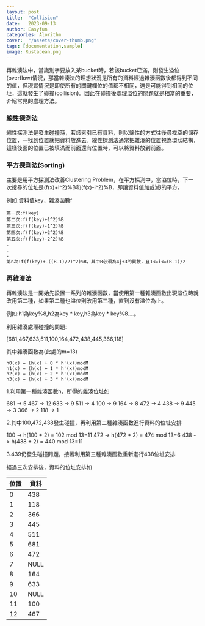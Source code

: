 ```yaml
---
layout: post
title:  "Collision"
date:   2023-09-13
author: Easyfun
categories: Alorithm
cover:  "/assets/cover-thumb.png"
tags: [documentation,sample]
image: Rustacean.png
---
```


再雜湊法中，當識別字要放入某bucket時，若該bucket已滿，則發生溢位(overflow)情況，那當雜湊法的理想狀況是所有的資料經過雜湊函數後都得到不同的值，但現實情況是即使所有的關鍵欄位的值都不相同，還是可能得到相同的位址，這就發生了碰撞(collision)。因此在碰撞後處理溢位的問題就是相當的重要，介紹常見的處理方法。

### 線性探測法

線性探測法是發生碰撞時，若該索引已有資料，則以線性的方式往後尋找空的儲存位置，一找到位置就把資料放進去。線性探測法通常把雜湊的位置視為環狀結構，這樣後面的位置已被填滿而前面還有位置時，可以將資料放到前面。



### 平方探測法(Sorting)

主要是用平方探測法改善Clustering Problem，在平方探測中，當溢位時，下一次搜尋的位址是(f(x)+i^2)%B和(f(x)-i^2)%B，即讓資料值加或減i的平方。

例如:資料值key，雜湊函數f

    第一次:f(key)
    第二次:f(f(key)+1^2)%B
    第三次:f(f(key)-1^2)%B
    第四次:f(f(key)+2^2)%B
    第五次:f(f(key)-2^2)%B
    .
    .
    .
    第n次:f(f(key)+-((B-1)/2)^2)%B，其中B必須為4j+3的質數，且1<=i<=(B-1)/2


### 再雜湊法

再雜湊法是一開始先設置一系列的雜湊函數，當使用第一種雜湊函數出現溢位時就改用第二種，如果第二種也溢位則改用第三種，直到沒有溢位為止。

例如:h1為key%8,h2為key * key,h3為key * key%8....。

利用雜湊處理碰撞的問題:

[681,467,633,511,100,164,472,438,445,366,118]

其中雜湊函數為(此處的m=13)

    h0(x) = (h(x) + 0 * h'(x))modM
    h1(x) = (h(x) + 1 * h'(x))modM
    h2(x) = (h(x) + 2 * h'(x))modM
    h3(x) = (h(x) + 3 * h'(x))modM


1.利用第一種雜湊函數h，所得的雜湊位址如

681 -> 5
467 -> 12
633 -> 9
511 -> 4
100 -> 9
164 -> 8
472 -> 4
438 -> 9
445 -> 3
366 -> 2
118 -> 1

2.其中100,472,438發生碰撞，再利用第二種雜湊函數進行資料的位址安排

100 -> h(100 + 2) = 102 mod 13=11
472 -> h(472 + 2) = 474 mod 13=6
438 -> h(438 + 2) = 440 mod 13=11

3.439仍發生碰撞問題，接著利用第三種雜湊函數重新進行438位址安排

經過三次安排後，資料的位址安排如

| 位置 | 資料 |
| --- | --- |
| 0 | 438 |
| 1 | 118 |
| 2 | 366 |
| 3 | 445 |
| 4 | 511 |
| 5 | 681 |
| 6 | 472 |
| 7 | NULL |
| 8 | 164 |
| 9 | 633 |
| 10 | NULL |
| 11 | 100 |
| 12 | 467 |


